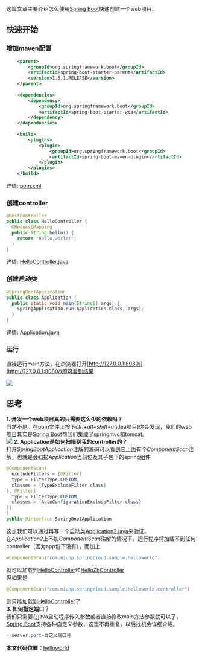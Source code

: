 这篇文章主要介绍怎么使用[Spring Boot](http://projects.spring.io/spring-boot/)快速创建一个web项目。

## 快速开始

### 增加maven配置

``` xml
    <parent>
        <groupId>org.springframework.boot</groupId>
        <artifactId>spring-boot-starter-parent</artifactId>
        <version>1.5.1.RELEASE</version>
    </parent>
    
    <dependencies>
        <dependency>
            <groupId>org.springframework.boot</groupId>
            <artifactId>spring-boot-starter-web</artifactId>
        </dependency>
    </dependencies>
    
    <build>
        <plugins>
            <plugin>
                <groupId>org.springframework.boot</groupId>
                <artifactId>spring-boot-maven-plugin</artifactId>
            </plugin>
        </plugins>
    </build>

```

详情: [pom.xml](https://github.com/niuhp/springcloud-sample/blob/master/helloworld/pom.xml)

### 创建controller

``` java
@RestController
public class HelloController {
  @RequestMapping
  public String hello() {
    return "hello,world!";
  }
}
```

详情: [HelloController.java](https://github.com/niuhp/springcloud-sample/blob/master/helloworld/src/main/java/com/niuhp/springcloud/sample/helloworld/controller/HelloController.java)

### 创建启动类

``` java
@SpringBootApplication
public class Application {
  public static void main(String[] args) {
    SpringApplication.run(Application.class, args);
  }
}
```

详情: [Application.java](https://github.com/niuhp/springcloud-sample/blob/master/helloworld/src/main/java/com/niuhp/springcloud/sample/helloworld/Application.java)

### 运行

直接运行main方法，在浏览器打开[http://127.0.0.1:8080/](http://127.0.0.1:8080/)即可看到结果

![](http://img.niuhp.com/springcloud/helloworld/helloworld.png)

## 思考
**1. 开发一个web项目真的只需要这么少的依赖吗？**  
当然不是。在pom文件上按下*ctrl+alt+shift+u*(idea项目)你会发现，我们的web项目其实是[Spring Boot](http://projects.spring.io/spring-boot/)帮我们集成了springmvc和tomcat。  
![](http://img.niuhp.com/springcloud/helloworld/diagram.png)
**2. Application是如何扫描到我的controller的？**  
打开*SpringBootApplication*注解的源码可以看到它上面有个*ComponentScan*注解，也就是会扫描*Application*当前包及其子包下的spring组件
``` java
@ComponentScan(
  excludeFilters = {@Filter(
  type = FilterType.CUSTOM,
  classes = {TypeExcludeFilter.class}
), @Filter(
  type = FilterType.CUSTOM,
  classes = {AutoConfigurationExcludeFilter.class}
)}
)
public @interface SpringBootApplication 
```
这点我们可以通过再写一个启动类[Application2.java](https://github.com/niuhp/springcloud-sample/blob/master/helloworld/src/main/java/com/niuhp/springcloud/sample/helloworld/app/Application2.java)来验证。  
在*Application2*上不加*ComponentScan*注解的情况下，运行程序将加载不到任何controller（因为app包下没有），而加上
``` java
@ComponentScan("com.niuhp.springcloud.sample.helloworld")
``` 
就可以加载到[HelloController](https://github.com/niuhp/springcloud-sample/blob/master/helloworld/src/main/java/com/niuhp/springcloud/sample/helloworld/controller/HelloController.java)和[HelloZhController](https://github.com/niuhp/springcloud-sample/blob/master/helloworld/src/main/java/com/niuhp/springcloud/sample/helloworld/HelloZhController.java)  
但如果是
``` java
@ComponentScan("com.niuhp.springcloud.sample.helloworld.controller")
``` 
则只能加载到[HelloController](https://github.com/niuhp/springcloud-sample/blob/master/helloworld/src/main/java/com/niuhp/springcloud/sample/helloworld/controller/HelloController.java)了  
**3. 如何指定端口？**  
我们只需要在java启动程序传入参数或者直接修改main方法参数就可以了，[Spring Boot](http://projects.spring.io/spring-boot/)支持各种自定义参数，这里不再重复，以后找机会详细介绍。
``` java
--server.port=自定义端口号
``` 

**本文代码位置：**[helloworld](https://github.com/niuhp/springcloud-sample/tree/master/helloworld)